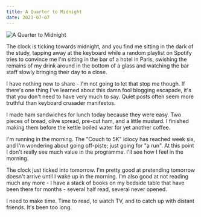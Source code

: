 ```yaml
---
title: A Quarter to Midnight
date: 2021-07-07
---
```


![A Quarter to Midnight](https://source.unsplash.com/03UCoidYvXw/1600x900)

The clock is ticking towards midnight, and you find me sitting in the dark of the study, tapping away at the keyboard while a random playlist on Spotify tries to convince me I'm sitting in the bar of a hotel in Paris, swishing the remains of my drink around in the bottom of a glass and watching the bar staff slowly bringing their day to a close.

I have nothing new to share - I'm not going to let that stop me though. If there's one thing I've learned about this damn fool blogging escapade, it's that you don't need to have very much to say. Quiet posts often seem more truthful than keyboard crusader manifestos.

I made ham sandwiches for lunch today because they were easy. Two pieces of bread, olive spread, pre-cut ham, and a little mustard. I finished making them before the kettle boiled water for yet another coffee.

I'm running in the morning. The "Couch to 5K" idiocy has reached week six, and I'm wondering about going off-piste; just going for "a run". At this point I don't really see much value in the programme. I'll see how I feel in the morning.

The clock just ticked into tomorrow. I'm pretty good at pretending tomorrow doesn't arrive until I wake up in the morning. I'm also good at not reading much any more - I have a stack of books on my bedside table that have been there for months - several half read, several never opened.

I need to make time. Time to read, to watch TV, and to catch up with distant friends. It's been too long.
